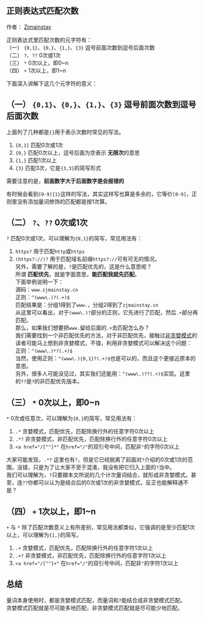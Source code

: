 ## 正则表达式匹配次数 

 作者： [Zjmainstay][0]

正则表达式里匹配次数的元字符有：   
（一） `{0,1}`、`{0,}`、`{1,}`、`{3}` 逗号前面次数到逗号后面次数   
（二） `?`、`??` 0次或1次   
（三） `*` 0次以上，即0~n   
（四） `+` 1次以上，即1~n

下面深入讲解下这几个元字符的意义：

## （一） `{0,1}`、`{0,}`、`{1,}`、`{3}` 逗号前面次数到逗号后面次数

上面列了几种都是`{}`用于表示次数时常见的写法。   
1. `{0,1}` 匹配0次或1次   
2. `{0,}` 匹配0次以上，逗号后面为空表示 **无限次**的意思   
3. `{1,}` 匹配1次以上   
4. `{3}` 匹配3次，它是`{3,3}`的简写形式

需要注意的是，**前面数字大于后面数字是会报错的**

有时候会看到`[0-9]{1}`这样的写法，其实这样写也算是多余的，它等价`[0-9]`，正则里没有添加量词修饰的匹配都是按1次算。

## （二） `?`、`??` 0次或1次

`?` 匹配0次或1次，可以理解为`{0,1}`的简写，常见用法有：   
1. `https?` 用于匹配`http`或`https`  
2. `(https?://)?` 用于匹配域名前缀`https?://`可有可无的情况。   
另外，需要了解的是，`?`是匹配优先的，这是什么意思呢？   
所谓 **匹配优先**，就是字面意思，**能匹配我就先匹配**。   
下面举例说明一下：   
源码：`www.zjmainstay.cn`  
正则：`^(www\.)?(.+)$`  
匹配结果是：分组1得到了`www.`，分组2得到了`zjmainstay.cn`  
从这里可以看出，对于`(www\.)?`部分的正则，它先进行了匹配，然后`.+`部分再匹配。   
那么，如果我们想要把`www.`留给后面的`.+`去匹配怎么办？   
我们需要找到一个非匹配优先的方法，对于非匹配优先，接触过[非贪婪模式][1]的读者可能马上想到非贪婪模式，不错，利用非贪婪模式可以解决这个问题：   
正则：`^(www\.)*?(.+)$`  
当然，使用正则：`^(www\.){0,1}?(.+)$`也是可以的，而且这个更接近原本的意思。   
另外，很多人可能没见过，其实我们还能用：`^(www\.)??(.+)$`实现。这里的`??`是`?`的非匹配优先版本。

## （三） `*` 0次以上，即0~n

`*` 0次或任意次，可以理解为`{0,}`的简写，常见用法有：   
1. `.*` 贪婪模式，匹配优先，匹配除换行外的任意字符0次以上   
2. `.*?` 非贪婪模式，非匹配优先，匹配除换行外的任意字符0次以上   
3. `<a href="/[^"]*"` 在`href="/"`的双引号中间，匹配非`"`的字符0次以上

大家可能发现，`.*?` 这里也有`?`，但是它已经脱离了前面对`?`介绍的0次或1次的范围，没错，只是为了让大家不至于混淆，我没有把它归入上面的`?`当中。   
我们可以理解为，`?`只要跟本文所说的几个计次量词结合，就形成非贪婪模式。甚至，连`??`你都可以认为是结合后的0次或1次的非贪婪模式，反正也能解释通不是？

## （四） `+` 1次以上，即1~n

`+` 与 `*` 除了匹配次数意义上有所差别，常见用法都类似，它强调的是至少匹配1次以上，可以理解为`{1,}`的简写。   
1. `.+` 贪婪模式，匹配优先，匹配除换行外的任意字符1次以上   
2. `.+?` 非贪婪模式，非匹配优先，匹配除换行外的任意字符1次以上   
3. `<a href="/[^"]+"` 在`href="/"`的双引号中间，匹配非`"`的字符1次以上

## 总结

量词本身使用时，都是贪婪模式匹配，而量词和`?`能结合成非贪婪模式匹配。   
贪婪模式匹配就是尽可能多地匹配，非贪婪模式匹配就是尽可能少地匹配。

[0]: http://www.zjmainstay.cn/author/433-zjmainstay
[1]: http://www.zjmainstay.cn/deep-regexp#%E6%A6%82%E5%BF%B5%E4%B8%89%E8%B4%AA%E5%A9%AA%E6%A8%A1%E5%BC%8F%E4%B8%8E%E9%9D%9E%E8%B4%AA%E5%A9%AA%E6%A8%A1%E5%BC%8F